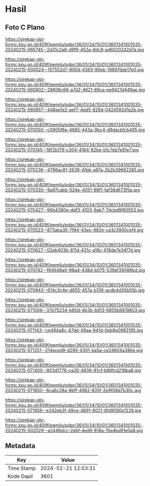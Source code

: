 # Hasil

## Foto C Plano

https://sirekap-obj-formc.kpu.go.id/409f/pemilu/pdpr/36/01/34/10/01/3601341001035-20240215-065745--2d31c2a8-d9f9-452a-8dc9-ad6020242d7a.jpg

https://sirekap-obj-formc.kpu.go.id/409f/pemilu/pdpr/36/01/34/10/01/3601341001035-20240215-000024--157552d7-800d-4363-90eb-19897dde17e0.jpg

https://sirekap-obj-formc.kpu.go.id/409f/pemilu/pdpr/36/01/34/10/01/3601341001035-20240215-065902--28606c66-a7d2-4621-89ca-ee9421d449ae.jpg

https://sirekap-obj-formc.kpu.go.id/409f/pemilu/pdpr/36/01/34/10/01/3601341001035-20240215-065957--448ee1e2-aef7-4ed5-826d-0424592d1a2b.jpg

https://sirekap-obj-formc.kpu.go.id/409f/pemilu/pdpr/36/01/34/10/01/3601341001035-20240215-070050--c0905f6e-4685-443a-9bc4-d9dacbfcb495.jpg

https://sirekap-obj-formc.kpu.go.id/409f/pemilu/pdpr/36/01/34/10/01/3601341001035-20240215-070145--18f2b179-c304-4164-82be-b1c7eb7e81e7.jpg

https://sirekap-obj-formc.kpu.go.id/409f/pemilu/pdpr/36/01/34/10/01/3601341001035-20240215-070236--4786ac81-2639-4fbb-a97a-2b2b39692285.jpg

https://sirekap-obj-formc.kpu.go.id/409f/pemilu/pdpr/36/01/34/10/01/3601341001035-20240215-070330--9a97cabb-524e-4051-98f1-faf38d673f5a.jpg

https://sirekap-obj-formc.kpu.go.id/409f/pemilu/pdpr/36/01/34/10/01/3601341001035-20240215-070427--96b4380e-ddf3-4103-9ab7-7dcbd8f80553.jpg

https://sirekap-obj-formc.kpu.go.id/409f/pemilu/pdpr/36/01/34/10/01/3601341001035-20240215-070523--873aba35-7f94-43ec-982e-ce3c3900cef4.jpg

https://sirekap-obj-formc.kpu.go.id/409f/pemilu/pdpr/36/01/34/10/01/3601341001035-20240215-070627--02ab403b-811d-431c-a18c-618de7e34f7d.jpg

https://sirekap-obj-formc.kpu.go.id/409f/pemilu/pdpr/36/01/34/10/01/3601341001035-20240215-070742--f64648a0-98a4-438d-b075-539af39088bd.jpg

https://sirekap-obj-formc.kpu.go.id/409f/pemilu/pdpr/36/01/34/10/01/3601341001035-20240215-070843--614c3c4e-d655-457a-b139-acdb4d30b55b.jpg

https://sirekap-obj-formc.kpu.go.id/409f/pemilu/pdpr/36/01/34/10/01/3601341001035-20240215-071006--37b75234-b80d-4b3b-b913-6855b6819803.jpg

https://sirekap-obj-formc.kpu.go.id/409f/pemilu/pdpr/36/01/34/10/01/3601341001035-20240215-071143--ce494a8c-47dd-49aa-941d-0eb8e0983195.jpg

https://sirekap-obj-formc.kpu.go.id/409f/pemilu/pdpr/36/01/34/10/01/3601341001035-20240215-071251--214eced9-d295-4301-ba5a-ce24604a386e.jpg

https://sirekap-obj-formc.kpu.go.id/409f/pemilu/pdpr/36/01/34/10/01/3601341001035-20240215-071400--803d1776-ca26-4936-81cf-b86fcd218ba8.jpg

https://sirekap-obj-formc.kpu.go.id/409f/pemilu/pdpr/36/01/34/10/01/3601341001035-20240215-071850--6ca6c28a-8bff-4982-835f-2e9f08d7b30c.jpg

https://sirekap-obj-formc.kpu.go.id/409f/pemilu/pdpr/36/01/34/10/01/3601341001035-20240215-071956--e242eb3f-49ce-4891-8021-8fd9590e1226.jpg

https://sirekap-obj-formc.kpu.go.id/409f/pemilu/pdpr/36/01/34/10/01/3601341001035-20240215-002029--a2446dcc-2ebf-4ed9-816a-15e4bd91e0a8.jpg


## Metadata

| Key        | Value               |
| ---------- | ------------------- |
| Time Stamp | 2024-02-21 12:03:31 |
| Kode Dapil | 3601                |



